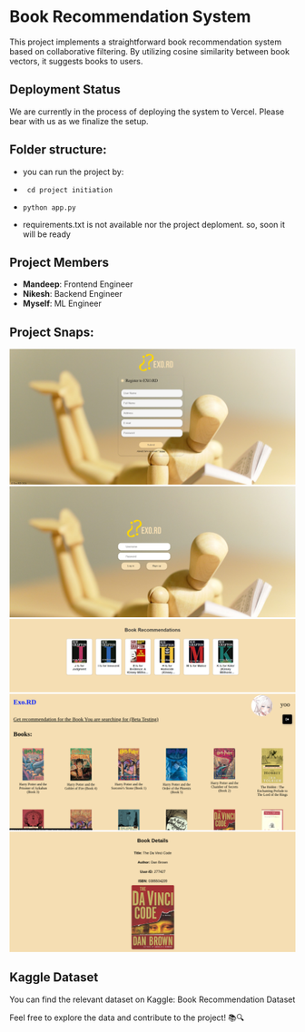 # Book Recommendation System

This project implements a straightforward book recommendation system based on collaborative filtering. By utilizing cosine similarity between book vectors, it suggests books to users.

## Deployment Status
We are currently in the process of deploying the system to Vercel. Please bear with us as we finalize the setup.

## Folder structure:
- you can run the project by:
  
 - `` cd project initiation``
 - `` python app.py ``
 - requirements.txt is not available nor the project deploment. so, soon it will be ready

## Project Members
- **Mandeep**: Frontend Engineer
- **Nikesh**: Backend Engineer
- **Myself**: ML Engineer

## Project Snaps:
![Log-in](./img/log.png)
![Sign-in](./img/sign.png)
![](./img/rec.png)
![](./img/dash.png)
![](./img/book.png)

## Kaggle Dataset
You can find the relevant dataset on Kaggle: Book Recommendation Dataset

Feel free to explore the data and contribute to the project! 📚🔍
